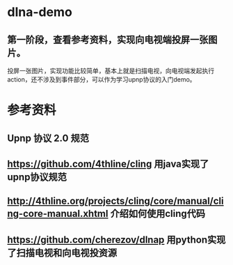 # dlna-demo

## 第一阶段，查看参考资料，实现向电视端投屏一张图片。
  投屏一张图片，实现功能比较简单，基本上就是扫描电视，向电视端发起执行action，还不涉及到事件部分，可以作为学习upnp协议的入门demo。
  
# 参考资料
## Upnp 协议 2.0 规范
## https://github.com/4thline/cling 用java实现了upnp协议规范
## http://4thline.org/projects/cling/core/manual/cling-core-manual.xhtml 介绍如何使用cling代码
## https://github.com/cherezov/dlnap 用python实现了扫描电视和向电视投资源
